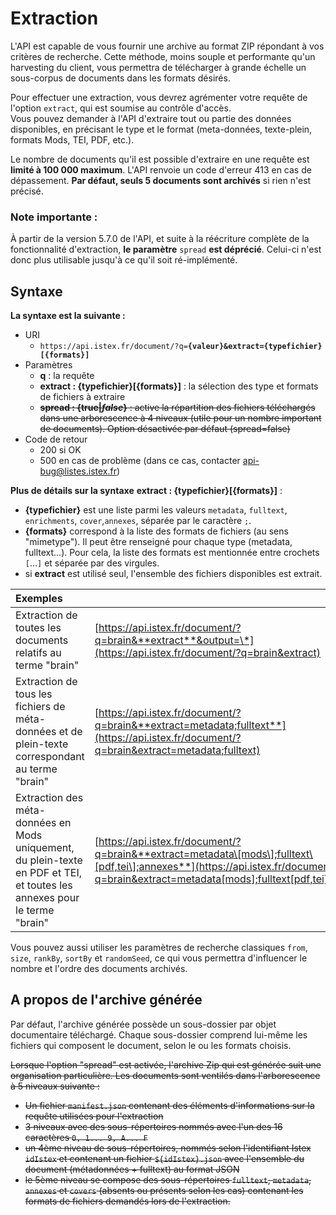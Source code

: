 # Extraction

L'API est capable de vous fournir une archive au format ZIP répondant à vos critères de recherche. Cette méthode, moins souple et performante qu'un harvesting du client, vous permettra de télécharger à grande échelle un sous-corpus de documents dans les formats désirés.

Pour effectuer une extraction, vous devrez agrémenter votre requête de l'option `extract`, qui est soumise au contrôle d'accès.  
Vous pouvez demander à l'API d'extraire tout ou partie des données disponibles, en précisant le type et le format \(meta-données, texte-plein, formats Mods, TEI, PDF, etc.\).

Le nombre de documents qu'il est possible d'extraire en une requête est **limité à 100 000 maximum**. L'API renvoie un code d'erreur 413 en cas de dépassement. **Par défaut, seuls 5 documents sont archivés** si rien n'est précisé.

### Note importante : 

À partir de la version 5.7.0 de l'API, et suite à la réécriture complète de la fonctionnalité d'extraction, **le paramètre** `spread` **est déprécié**. Celui-ci n'est donc plus utilisable jusqu'à ce qu'il soit ré-implémenté.

## Syntaxe

**La syntaxe est la suivante :**

* URI
  * `https://api.istex.fr/document/?q=`**`{valeur}&extract={typefichier}[{formats}]`**
* Paramètres 
  * **q** : la requête
  * **extract : {typefichier}\[{formats}\]** : la sélection des type et formats de fichiers à extraire
  * ~~**spread : {true\|**_**false**_**}** : active la répartition des fichiers téléchargés dans une arborescence à 4 niveaux \(utile pour un nombre important de documents\). Option désactivée par défaut \(spread=false\)~~
* Code de retour
  * 200 si OK
  * 500 en cas de problème \(dans ce cas, contacter [api-bug@listes.istex.fr](mailto:api-bug@listes.istex.fr)\)

**Plus de détails sur la syntaxe** **extract : {typefichier}\[{formats}\]** :

* **{typefichier}** est une liste parmi les valeurs `metadata`, `fulltext`, `enrichments`, `cover`,`annexes`, séparée par le caractère `;`.
* **{formats}** correspond à la liste des formats de fichiers \(au sens "mimetype"\). Il peut être renseigné pour chaque type \(metadata, fulltext...\). Pour cela, la liste des formats est mentionnée entre crochets `[`...`]` et séparée par des virgules.
* si **extract** est utilisé seul, l'ensemble des fichiers disponibles est extrait. 

| Exemples |  |
| :--- | :--- |
| Extraction de toutes les documents relatifs au terme "brain" | [https://api.istex.fr/document/?q=brain&**extract**&output=\*](https://api.istex.fr/document/?q=brain&extract) |
| Extraction de tous les fichiers de méta-données et de plein-texte correspondant au terme "brain" | [https://api.istex.fr/document/?q=brain&**extract=metadata;fulltext**](https://api.istex.fr/document/?q=brain&extract=metadata;fulltext) |
| Extraction des méta-données en Mods uniquement, du plein-texte en PDF et TEI, et toutes les annexes pour le terme "brain" | [https://api.istex.fr/document/?q=brain&**extract=metadata\[mods\];fulltext\[pdf,tei\];annexes**](https://api.istex.fr/document/?q=brain&extract=metadata[mods];fulltext[pdf,tei];annexes) |

Vous pouvez aussi utiliser les paramètres de recherche classiques `from`, `size`, `rankBy`, `sortBy` et `randomSeed`, ce qui vous permettra d'influencer le nombre et l'ordre des documents archivés.

## A propos de l'archive générée

Par défaut, l'archive générée possède un sous-dossier par objet documentaire téléchargé. Chaque sous-dossier comprend lui-même les fichiers qui composent le document, selon le ou les formats choisis.

~~Lorsque l'option "spread" est activée, l'archive Zip qui est générée suit une organisation particulière. Les documents sont ventilés dans l'arborescence à 5 niveaux suivante :~~

* ~~Un fichier `manifest.json` contenant des éléments d'informations sur la requête utilisées pour l'extraction~~
* ~~3 niveaux avec des sous-répertoires nommés avec l'un des 16 caractères `0, 1... 9, A... F`~~
* ~~un 4ème niveau de sous-répertoires, nommés selon l'identifiant Istex `idIstex` et contenant un fichier `${idIstex}.json` avec l'ensemble du document \(métadonnées + fulltext\) au format JSON~~
* ~~le 5ème niveau se compose des sous-répertoires `fulltext`, `metadata`, `annexes` et `covers` \(absents ou présents selon les cas\) contenant les formats de fichiers demandés lors de l'extraction.~~

